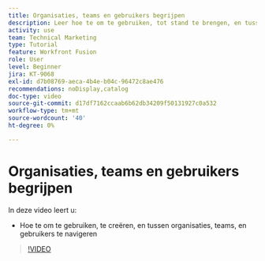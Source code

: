 ```yaml
---
title: Organisaties, teams en gebruikers begrijpen
description: Leer hoe te om te gebruiken, tot stand te brengen, en tussen organisaties, teams, en gebruikers in  [!DNL Adobe Workfront Fusion] te navigeren.
activity: use
team: Technical Marketing
type: Tutorial
feature: Workfront Fusion
role: User
level: Beginner
jira: KT-9068
exl-id: d7b08769-aeca-4b4e-b04c-96472c8ae476
recommendations: noDisplay,catalog
doc-type: video
source-git-commit: d17df7162ccaab6b62db34209f50131927c0a532
workflow-type: tm+mt
source-wordcount: '40'
ht-degree: 0%

---
```


# Organisaties, teams en gebruikers begrijpen

In deze video leert u:

* Hoe te om te gebruiken, te creëren, en tussen organisaties, teams, en gebruikers te navigeren

>[!VIDEO](https://video.tv.adobe.com/v/335309/?quality=12&learn=on&enablevpops)
